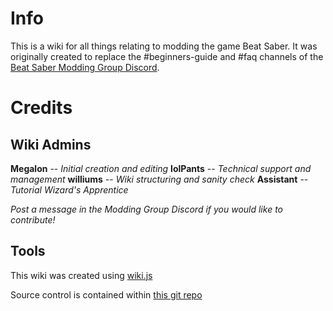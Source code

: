 <!-- TITLE: About -->
<!-- SUBTITLE: What is this place? -->

# Info
This is a wiki for all things relating to modding the game Beat Saber.
It was originally created to replace the #beginners-guide and #faq channels of the [Beat Saber Modding Group Discord](https://discord.gg/beatsabermods).
# Credits
## Wiki Admins
**Megalon** -- *Initial creation and editing*
**lolPants** -- *Technical support and management*
**williums** -- *Wiki structuring and sanity check*
**Assistant** -- *Tutorial Wizard's Apprentice*

*Post a message in the Modding Group Discord if you would like to contribute!*

## Tools
This wiki was created using [wiki.js](https://wiki.js.org/)

Source control is contained within [this git repo](https://github.com/megalon/beat-saber-community-wiki)